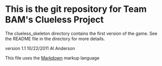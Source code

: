 This is the git repository for Team BAM's Clueless Project
==========================================================

The clueless_skeleton directory contains the first version of the game. See the README file in the directory for more details.


version 1.1  10/22/2011 Al Anderson

This file uses the [Markdown](http://daringfireball.net/projects/markdown/) markup language 
